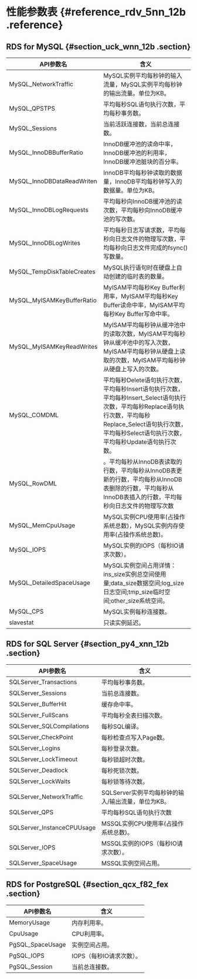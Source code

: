 # 性能参数表 {#reference_rdv_5nn_12b .reference}

## RDS for MySQL {#section_uck_wnn_12b .section}

|API参数名|含义|
|------|--|
|MySQL\_NetworkTraffic|MySQL实例平均每秒钟的输入流量，MySQL实例平均每秒钟的输出流量。单位为KB。|
|MySQL\_QPSTPS|平均每秒SQL语句执行次数，平均每秒事务数。|
|MySQL\_Sessions|当前活跃连接数，当前总连接数。|
|MySQL\_InnoDBBufferRatio|InnoDB缓冲池的读命中率，InnoDB缓冲池的利用率，InnoDB缓冲池脏块的百分率。|
|MySQL\_InnoDBDataReadWriten|InnoDB平均每秒钟读取的数据量，InnoDB平均每秒钟写入的数据量。单位为KB。|
|MySQL\_InnoDBLogRequests|平均每秒向InnoDB缓冲池的读次数，平均每秒向InnoDB缓冲池的写次数。|
|MySQL\_InnoDBLogWrites|平均每秒日志写请求数，平均每秒向日志文件的物理写次数，平均每秒向日志文件完成的fsync\(\)写数量。|
|MySQL\_TempDiskTableCreates|MySQL执行语句时在硬盘上自动创建的临时表的数量。|
|MySQL\_MyISAMKeyBufferRatio|MyISAM平均每秒Key Buffer利用率，MyISAM平均每秒Key Buffer读命中率，MyISAM平均每秒Key Buffer写命中率。|
|MySQL\_MyISAMKeyReadWrites|MyISAM平均每秒钟从缓冲池中的读取次数，MyISAM平均每秒钟从缓冲池中的写入次数，MyISAM平均每秒钟从硬盘上读取的次数，MyISAM平均每秒钟从硬盘上写入的次数。|
|MySQL\_COMDML|平均每秒Delete语句执行次数，平均每秒Insert语句执行次数， 平均每秒Insert\_Select语句执行次数，平均每秒Replace语句执行次数，平均每秒Replace\_Select语句执行次数，平均每秒Select语句执行次数，平均每秒Update语句执行次数。|
|MySQL\_RowDML|。平均每秒从InnoDB表读取的行数，平均每秒从InnoDB表更新的行数，平均每秒从InnoDB表删除的行数，平均每秒从InnoDB表插入的行数，平均每秒向日志文件的物理写次数|
|MySQL\_MemCpuUsage|MySQL实例CPU使用率\(占操作系统总数\)，MySQL实例内存使用率\(占操作系统总数\)。|
|MySQL\_IOPS|MySQL实例的IOPS（每秒IO请求次数）。|
|MySQL\_DetailedSpaceUsage|MySQL实例空间占用详情：ins\_size实例总空间使用量;data\_size数据空间;log\_size日志空间;tmp\_size临时空间;other\_size系统空间。|
|MySQL\_CPS|MySQL实例每秒连接数。|
|slavestat|只读实例延迟。|

## RDS for SQL Server {#section_py4_xnn_12b .section}

|API参数名|含义|
|------|--|
|SQLServer\_Transactions|平均每秒事务数。|
|SQLServer\_Sessions|当前总连接数。|
|SQLServer\_BufferHit|缓存命中率。|
|SQLServer\_FullScans|平均每秒全表扫描次数。|
|SQLServer\_SQLCompilations|每秒SQL编译。|
|SQLServer\_CheckPoint|每秒检查点写入Page数。|
|SQLServer\_Logins|每秒登录次数。|
|SQLServer\_LockTimeout|每秒锁超时次数。|
|SQLServer\_Deadlock|每秒死锁次数。|
|SQLServer\_LockWaits|每秒锁等待次数。|
|SQLServer\_NetworkTraffic|SQLServer实例平均每秒钟的输入/输出流量，单位为KB。|
|SQLServer\_QPS|平均每秒SQL语句执行次数|
|SQLServer\_InstanceCPUUsage|MSSQL实例CPU使用率\(占操作系统总数\)。|
|SQLServer\_IOPS|MSSQL实例的IOPS（每秒IO请求次数）。|
|SQLServer\_SpaceUsage|MSSQL实例空间占用。|

## RDS for PostgreSQL {#section_qcx_f82_fex .section}

|API参数名|含义|
|------|--|
|MemoryUsage|内存利用率。|
|CpuUsage|CPU利用率。|
|PgSQL\_SpaceUsage|实例空间占用。|
|PgSQL\_IOPS|IOPS（每秒IO请求次数）。|
|PgSQL\_Session|当前总连接数。|

